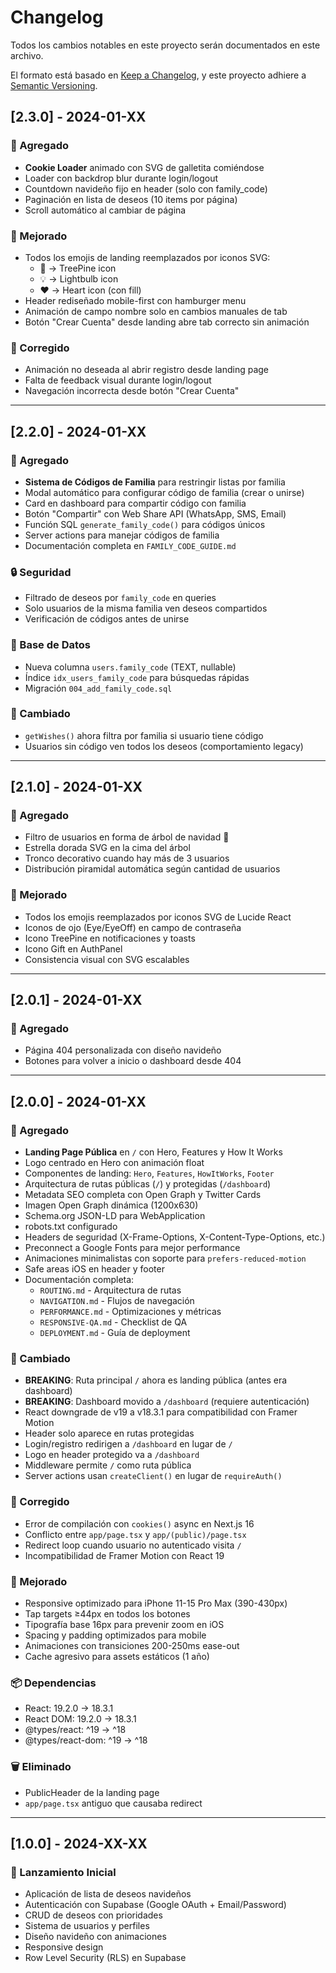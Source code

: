 # Changelog

Todos los cambios notables en este proyecto serán documentados en este archivo.

El formato está basado en [Keep a Changelog](https://keepachangelog.com/es-ES/1.0.0/),
y este proyecto adhiere a [Semantic Versioning](https://semver.org/lang/es/).

## [2.3.0] - 2024-01-XX

### 🎉 Agregado
- **Cookie Loader** animado con SVG de galletita comiéndose
- Loader con backdrop blur durante login/logout
- Countdown navideño fijo en header (solo con family_code)
- Paginación en lista de deseos (10 items por página)
- Scroll automático al cambiar de página

### 🎨 Mejorado
- Todos los emojis de landing reemplazados por iconos SVG:
  - 🎄 → TreePine icon
  - 💡 → Lightbulb icon
  - ❤️ → Heart icon (con fill)
- Header rediseñado mobile-first con hamburger menu
- Animación de campo nombre solo en cambios manuales de tab
- Botón "Crear Cuenta" desde landing abre tab correcto sin animación

### 🐛 Corregido
- Animación no deseada al abrir registro desde landing page
- Falta de feedback visual durante login/logout
- Navegación incorrecta desde botón "Crear Cuenta"

---

## [2.2.0] - 2024-01-XX

### 🎉 Agregado
- **Sistema de Códigos de Familia** para restringir listas por familia
- Modal automático para configurar código de familia (crear o unirse)
- Card en dashboard para compartir código con familia
- Botón "Compartir" con Web Share API (WhatsApp, SMS, Email)
- Función SQL `generate_family_code()` para códigos únicos
- Server actions para manejar códigos de familia
- Documentación completa en `FAMILY_CODE_GUIDE.md`

### 🔒 Seguridad
- Filtrado de deseos por `family_code` en queries
- Solo usuarios de la misma familia ven deseos compartidos
- Verificación de códigos antes de unirse

### 💾 Base de Datos
- Nueva columna `users.family_code` (TEXT, nullable)
- Índice `idx_users_family_code` para búsquedas rápidas
- Migración `004_add_family_code.sql`

### 🔄 Cambiado
- `getWishes()` ahora filtra por familia si usuario tiene código
- Usuarios sin código ven todos los deseos (comportamiento legacy)

---

## [2.1.0] - 2024-01-XX

### 🎉 Agregado
- Filtro de usuarios en forma de árbol de navidad 🎄
- Estrella dorada SVG en la cima del árbol
- Tronco decorativo cuando hay más de 3 usuarios
- Distribución piramidal automática según cantidad de usuarios

### 🎨 Mejorado
- Todos los emojis reemplazados por iconos SVG de Lucide React
- Iconos de ojo (Eye/EyeOff) en campo de contraseña
- Icono TreePine en notificaciones y toasts
- Icono Gift en AuthPanel
- Consistencia visual con SVG escalables

---

## [2.0.1] - 2024-01-XX

### 🎉 Agregado
- Página 404 personalizada con diseño navideño
- Botones para volver a inicio o dashboard desde 404

---

## [2.0.0] - 2024-01-XX

### 🎉 Agregado
- **Landing Page Pública** en `/` con Hero, Features y How It Works
- Logo centrado en Hero con animación float
- Componentes de landing: `Hero`, `Features`, `HowItWorks`, `Footer`
- Arquitectura de rutas públicas (`/`) y protegidas (`/dashboard`)
- Metadata SEO completa con Open Graph y Twitter Cards
- Imagen Open Graph dinámica (1200x630)
- Schema.org JSON-LD para WebApplication
- robots.txt configurado
- Headers de seguridad (X-Frame-Options, X-Content-Type-Options, etc.)
- Preconnect a Google Fonts para mejor performance
- Animaciones minimalistas con soporte para `prefers-reduced-motion`
- Safe areas iOS en header y footer
- Documentación completa:
  - `ROUTING.md` - Arquitectura de rutas
  - `NAVIGATION.md` - Flujos de navegación
  - `PERFORMANCE.md` - Optimizaciones y métricas
  - `RESPONSIVE-QA.md` - Checklist de QA
  - `DEPLOYMENT.md` - Guía de deployment

### 🔄 Cambiado
- **BREAKING**: Ruta principal `/` ahora es landing pública (antes era dashboard)
- **BREAKING**: Dashboard movido a `/dashboard` (requiere autenticación)
- React downgrade de v19 a v18.3.1 para compatibilidad con Framer Motion
- Header solo aparece en rutas protegidas
- Login/registro redirigen a `/dashboard` en lugar de `/`
- Logo en header protegido va a `/dashboard`
- Middleware permite `/` como ruta pública
- Server actions usan `createClient()` en lugar de `requireAuth()`

### 🐛 Corregido
- Error de compilación con `cookies()` async en Next.js 16
- Conflicto entre `app/page.tsx` y `app/(public)/page.tsx`
- Redirect loop cuando usuario no autenticado visita `/`
- Incompatibilidad de Framer Motion con React 19

### 🎨 Mejorado
- Responsive optimizado para iPhone 11-15 Pro Max (390-430px)
- Tap targets ≥44px en todos los botones
- Tipografía base 16px para prevenir zoom en iOS
- Spacing y padding optimizados para mobile
- Animaciones con transiciones 200-250ms ease-out
- Cache agresivo para assets estáticos (1 año)

### 📦 Dependencias
- React: 19.2.0 → 18.3.1
- React DOM: 19.2.0 → 18.3.1
- @types/react: ^19 → ^18
- @types/react-dom: ^19 → ^18

### 🗑️ Eliminado
- PublicHeader de la landing page
- `app/page.tsx` antiguo que causaba redirect

---

## [1.0.0] - 2024-XX-XX

### 🎉 Lanzamiento Inicial
- Aplicación de lista de deseos navideños
- Autenticación con Supabase (Google OAuth + Email/Password)
- CRUD de deseos con prioridades
- Sistema de usuarios y perfiles
- Diseño navideño con animaciones
- Responsive design
- Row Level Security (RLS) en Supabase
